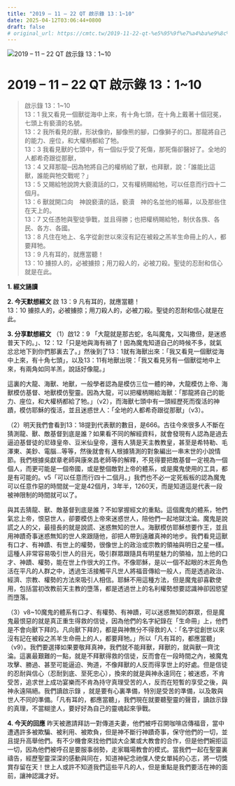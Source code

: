 ```yaml
---
title: "2019 – 11 – 22 QT 啟示錄 13：1~10"
date: 2025-04-12T03:06:44+0800
draft: false
# original_url: https://cmtc.tw/2019-11-22-qt-%e5%95%9f%e7%a4%ba%e9%8c%84-13%ef%bc%9a110
---
```


![2019 – 11 – 22 QT 啟示錄 13：1\~10](/images/qt.jpg   "2019 – 11 – 22 QT 啟示錄 13：1\~10")

# 2019 – 11 – 22 QT 啟示錄 13：1\~10

> 啟示錄 13：1\~10  
> 13：1 我又看見一個獸從海中上來，有十角七頭，在十角上戴著十個冠冕，七頭上有褻瀆的名號。  
> 13：2 我所看見的獸，形狀像豹，腳像熊的腳，口像獅子的口。那龍將自己的能力、座位，和大權柄都給了牠。  
> 13：3 我看見獸的七頭中，有一個似乎受了死傷，那死傷卻醫好了。全地的人都希奇跟從那獸，  
> 13：4 又拜那龍─因為牠將自己的權柄給了獸，也拜獸，說：「誰能比這獸，誰能與牠交戰呢？」  
> 13：5 又賜給牠說誇大褻瀆話的口，又有權柄賜給牠，可以任意而行四十二個月。  
> 13：6 獸就開口向　神說褻瀆的話，褻瀆　神的名並他的帳幕，以及那些住在天上的。  
> 13：7 又任憑牠與聖徒爭戰，並且得勝；也把權柄賜給牠，制伏各族、各民、各方、各國。  
> 13：8 凡住在地上、名字從創世以來沒有記在被殺之羔羊生命冊上的人，都要拜牠。  
> 13：9 凡有耳的，就應當聽！  
> 13：10 擄掠人的，必被擄掠；用刀殺人的，必被刀殺。聖徒的忍耐和信心就是在此。

**1. 經文誦讀**

**2.  今天默想經文**
啟 13：9 凡有耳的，就應當聽！  
13：10 擄掠人的，必被擄掠；用刀殺人的，必被刀殺。聖徒的忍耐和信心就是在此。

**3. 分享默想經文**
（1）啟12：9 「大龍就是那古蛇，名叫魔鬼，又叫撒但，是迷惑普天下的。」、12：12「只是地與海有禍了！因為魔鬼知道自己的時候不多，就氣忿忿地下到你們那裏去了。」然後到了13：1就有海獸出來：「我又看見一個獸從海中上來，有十角七頭」，以及13：11有地獸出現：「我又看見另有一個獸從地中上來，有兩角如同羊羔，說話好像龍。」

這裏的大龍、海獸、地獸，一般學者認為是模仿三位一體的神，大龍模仿上帝、海獸模仿基督、地獸模仿聖靈。因為大龍，可以把權柄賜給海獸：「那龍將自己的能力、座位，和大權柄都給了牠。」（v2），而海獸七頭中有一頭經歷死而復活的神蹟，模仿耶穌的復活，並且迷惑世人：「全地的人都希奇跟從那獸」（v3）。

（2）明天我們會看到13：18提到代表獸的數目，是666。古往今來很多人不斷在猜測龍、獸、敵基督到底是誰？如果看不同的解經資料，就會發現有人認為是過去逼迫基督徒的尼碌皇帝、豆米仙皇帝，還有人猜是天主教教皇，甚至是希特勒、毛澤東、美鈔、電腦…等等，然後就會有人根據猜測的對象編出一串末世的小說情節。我們根據吳獻章老師與康來昌老師等的解釋，不見得要把敵基督一定視為一個個人，而更可能是一個帝國，或是整個敵對上帝的體系，或是魔鬼使用的工具，都是有可能的。v5「可以任意而行四十二個月。」我們也不必一定死板板的認為魔鬼可以任意作惡的時間就一定是42個月，3年半，1260天，而是知道這是代表一段被神限制的時間就可以了。

與其去猜龍、獸、敵基督到底是誰？不如掌握經文的重點。這個魔鬼的體系，牠們氣忿上帝，恨惡世人，卻要模仿上帝來迷惑世人，陪他們一起地獄沈淪。魔鬼是說謊之人的父，最擅長的就是說謊、迷惑無知的世人。海獸模仿耶穌想要作王，並且用神蹟奇事迷惑無知的世人來跟隨他，卻把人帶到遠離真神的地步。我們看見這獸有口才、有神蹟、有世上的權勢，很像世上的政治或宗教的領袖與明日之星一樣。這種人非常容易吸引世人的目光，吸引群眾跟隨具有明星魅力的領袖，加上他的口才、神蹟、權勢，能在世上作很大的工作。不像耶穌，是以一個不起眼的木匠角色活在平凡的人群之中，透過生活接觸平凡世人將福音傳給一般人，而是透過政治、經濟、宗教、權勢的方法來吸引人相信。耶穌不用這種方法，但是魔鬼卻喜歡使用，包括當初改教前天主教的墮落，都是透過世上的名利權勢想要認識神卻因慾望而墮落。

（3）v8\~10魔鬼的體系有口才、有權勢、有神蹟，可以迷惑無知的群眾，但是魔鬼最恨惡的就是真正重生得救的信徒，因為他們的名字紀錄在「生命冊」上，他們是不會向獸下拜的。凡向獸下拜的，都是與神無分不得救的人：「名字從創世以來沒有記在被殺之羔羊生命冊上的人，都要拜牠。」所以「凡有耳的，都應當聽」（v9）。我們要選擇如果要敬拜真神，我們就不能拜獸，拜獸的，就與獸一齊沈淪。這裏最艱難的一點，就是不拜獸得救的信徒，反而會在一段時間之內，被魔鬼攻擊、勝過、甚至可能逼迫、殉道，不像拜獸的人反而得享世上的好處。但是信徒的忍耐與信心（忍耐到底、至死忠心），換來的就是與神永遠同在；被迷惑，不肯受苦，追求世上成功宴樂而不肯為持守真理受苦的人，反而在短暫的享受之後，與神永遠隔絕。我們讀啟示錄 ，就是要有心裏準備，特別是受苦的準備，以及敢與世人不同的準備。「凡有耳的，都應當聽」，我們現在就要聽聖靈的聲音，讀啟示錄 的真理，不當糊塗人，要好好為自己的靈魂起來爭戰。

**4. 今天的回應**
昨天被邀請拜訪一對傳道夫妻，他們被呼召開咖啡店傳福音，當中遭遇許多被欺騙、被利用、被欺負，但是神不斷行神蹟奇事，保守他們的一切，並且提升高舉他們。有不少機會來找他們談大企業或大教會的合作，但是他們婉拒這一切，因為他們被呼召是要服事弱勢，走家職場教會的模式。當我們一起在聖靈裏禱告，經歷聖靈深深的感動與同在，知道神紀念祂僕人使女單純的心志，將一切獎賞存留在天！世上人或許不知道我們這些平凡的人，但是重點是我們要活在神的面前，讓神認識才好。
